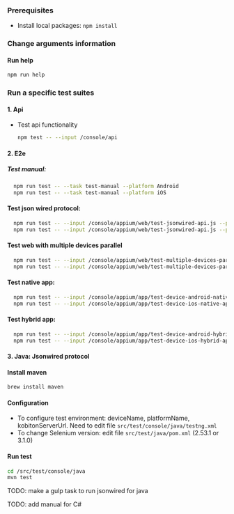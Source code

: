 ### Prerequisites
 * Install local packages:  `npm install`

### Change arguments information
#### Run help
  ```bash
  npm run help
  ```

### Run a specific test suites
#### 1. Api
 * Test api functionality

   ```bash
   npm test -- --input /console/api
   ```

#### 2. E2e

##### Test manual:

  ```bash
    npm run test -- --task test-manual --platform Android
    npm run test -- --task test-manual --platform iOS
  ```

#### Test json wired protocol:

  ```bash
    npm run test -- --input /console/appium/web/test-jsonwired-api.js --platform Android
    npm run test -- --input /console/appium/web/test-jsonwired-api.js --platform iOS
  ```

#### Test web with multiple devices parallel

  ```bash
    npm run test -- --input /console/appium/web/test-multiple-devices-parallel --platform Android
    npm run test -- --input /console/appium/web/test-multiple-devices-parallel --platform iOS
  ```

#### Test native app:

  ```bash
    npm run test -- --input /console/appium/app/test-device-android-native-app.js
    npm run test -- --input /console/appium/app/test-device-ios-native-app.js
  ```

#### Test hybrid app:

  ```bash
    npm run test -- --input /console/appium/app/test-device-android-hybrid-app.js
    npm run test -- --input /console/appium/app/test-device-ios-hybrid-app.js
  ```

#### 3. Java: Jsonwired protocol

#### Install maven

  ```bash
  brew install maven
  ```
#### Configuration
* To configure test environment: deviceName, platformName, kobitonServerUrl. Need to edit file `src/test/console/java/testng.xml`
* To change Selenium version: edit file `src/test/java/pom.xml` (2.53.1 or 3.1.0)
#### Run test

  ```bash
  cd /src/test/console/java
  mvn test
  ```
TODO: make a gulp task to run jsonwired for java

TODO: add manual for C#
